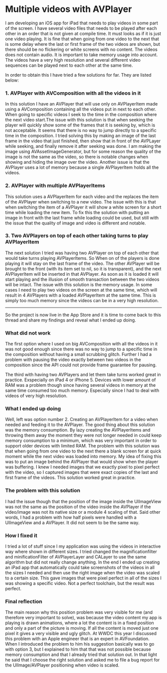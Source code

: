 # Multiple videos with AVPlayer

I am developing an iOS app for iPad that needs to play videos in some part of the screen. I have several video files that needs to be played after each other in an order that is not given at compile time. It must looks as if it is just one video playing. It is fine that when going from one video to the next that is some delay where the last or first frame of the two videos are shown, but there should be no flickering or white screens with no content. The videos does not contain audio. It is important to take memory usage into account. The videos have a very high resolution and several different video sequences can be played next to each other at the same time.

In order to obtain this I have tried a few solutions for far. They are listed below:

### 1. AVPlayer with AVComposition with all the videos in it
In this solution I have an AVPlayer that will use only on AVPlayerItem made using a AVComposition containing all the videos put in next to each other. When going to specific videos I seek to the time in the composition where the next video start.The issue with this solution is that when seeking the player will quickly show some of the frames that it is seeking by, which is not acceptable. It seems that there is no way to jump directly to a specific time in the composition. I tried solving this by making an image of the last frame in the video that just finished, then show that in front of the AVPLayer while seeking, and finally remove it after seeking was done. I am making the image using AVAssetImageGenerator, but for some reason the quality of the image is not the same as the video, so there is notable changes when showing and hiding the image over the video. Another issue is that the AVPlayer uses a lot of memory because a single AVPlayerItem holds all the videos.

### 2. AVPlayer with multiple AVPlayerItems
This solution uses a AVPlayerItem for each video and the replaces the item of the AVPlayer when switching to a new video. The issue with this is that when switching the item of a AVPlayer it will show a white screen for a short time while loading the new item. To fix this the solution with putting an image in front with the last frame while loading could be used, but still with the issue that the quality of image and video is different and notable.

### 3. Two AVPlayers on top of each other taking turns to play AVPlayerItem
The next solution I tried was having two AVPlayer on top of each other that would take turns playing AVPlayerItems. So When on of the players is done playing it will stay on the last frame of the video. The other AVPlayer will be brought to the front (with its item set to nil, so it is transparent), and the next AVPlayerItem will be inserted in that AVPlayer. As soon as it is loaded it will start playing and the illusion of smooth transaction between the two videos will be intact. The issue with this solution is the memory usage. In some cases I need to play two videos on the screen at the same time, which will result in 4 AVPlayers with a loaded AVPlayerItem at the same time. This is simply too much memory since the videos can be in a very high resolution.

--- 

So the project is now live in the App Store and it is time to come back to this thread and share my findings and reveal what I ended up doing.

### What did not work

The first option where I used on big AVComposition with all the videos in it was not good enough since there was no way to jump to a specific time in the composition without having a small scrubbing glitch. Further I had a problem with pausing the video exactly between two videos in the composition since the API could not provide frame guarantee for pausing.

The third with having two AVPlayers and let them take turns worked great in practice. Exspecially on iPad 4 or iPhone 5. Devices with lower amount of RAM was a problem though since having several videos in memory at the same time consumed too much memory. Especially since I had to deal with videos of very high resolution.

### What I ended up doing

Well, left was option number 2. Creating an AVPlayerItem for a video when needed and feeding it to the AVPlayer. The good thing about this solution was the memory consumption. By lazy creating the AVPlayerItems and throwing them away the moment they were not longer needed in could keep memory consumption to a minimum, which was very important in order to support older devices with limited RAM. The problem with this solution was that when going from one video to the next there a blank screen for at quick moment while the next video was loaded into memory. My idea of fixing this was to put an image behind the AVPlayer that would show when the player was buffering. I knew I needed images that we exactly pixel to pixel perfect with the video, so I captured images that were exact copies of the last and first frame of the videos. This solution worked great in practice.

### The problem with this solution

I had the issue though that the position of the image inside the UIImageView was not the same as the position of the video inside the AVPlayer if the video/image was not its native size or a module 4 scaling of that. Said other words, I had a problem with how half pixels were handled with a UIImageView and a AVPlayer. It did not seem to be the same way.

### How I fixed it

I tried a lot of stuff since I my application was using the videos in interactive way where shown in different sizes. I tried changed the magnificationfilter and minificationFilter of AVPlayerLayer and CALayer to use the same algorithm but did not really change anything. In the end I ended up creating an iPad app that automatically could take screenshots of the videos in all the sizes I needed and then use the right image when the video was scaled to a certain size. This gave images that were pixel perfect in all of the sizes I was showing a specific video. Not a perfect toolchain, but the result was perfect.

### Final reflection

The main reason why this position problem was very visible for me (and therefore very important to solve), was because the video content my app is playing is drawn animations, where a lot the content is in a fixed position and only a part of the picture is moving. If all the content is moved just one pixel it gives a very visible and ugly glitch. At WWDC this year I discussed this problem with an Apple engineer that is an expert in AVFoundation. When I introduced the problem to him his suggestion basically was to go with option 3, but I explained to him that that was not possible because memory consumption and that I already tried that solution out. In that light he said that I choose the right solution and asked me to file a bug report for the UIImage/AVPlayer positioning when video is scaled.



